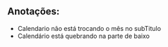 ## Anotações:
 - Calendario não está trocando o mês no subTitulo
 - Calendário está quebrando na parte de baixo